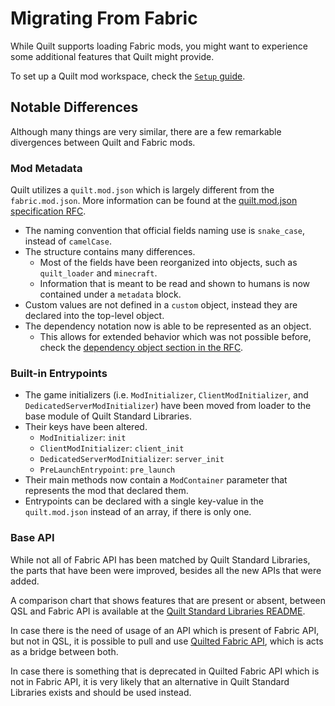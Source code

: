 # Migrating From Fabric

While Quilt supports loading Fabric mods, you might want to experience some additional features that Quilt might
provide.

To set up a Quilt mod workspace, check the [`Setup` guide](./setup).

## Notable Differences

Although many things are very similar, there are a few remarkable divergences between Quilt and Fabric mods.

### Mod Metadata

Quilt utilizes a `quilt.mod.json` which is largely different from the `fabric.mod.json`.
More information can be found at the [quilt.mod.json specification RFC](https://github.com/QuiltMC/rfcs/blob/main/specification/0002-quilt.mod.json.md).

- The naming convention that official fields naming use is `snake_case`, instead of `camelCase`.
- The structure contains many differences.
    - Most of the fields have been reorganized into objects, such as `quilt_loader` and `minecraft`.
    - Information that is meant to be read and shown to humans is now contained under a `metadata` block.
- Custom values are not defined in a `custom` object, instead they are declared into the top-level object.
- The dependency notation now is able to be represented as an object.
    - This allows for extended behavior which was not possible before, check the [dependency object section in the RFC](https://github.com/QuiltMC/rfcs/blob/main/specification/0002-quilt.mod.json.md#dependency-objects).

### Built-in Entrypoints

- The game initializers (i.e. `ModInitializer`, `ClientModInitializer`, and `DedicatedServerModInitializer`) have been moved from loader to the base module of Quilt Standard Libraries.
- Their keys have been altered.
    - `ModInitializer`: `init`
    - `ClientModInitializer`: `client_init`
    - `DedicatedServerModInitializer`: `server_init`
    - `PreLaunchEntrypoint`: `pre_launch`
- Their main methods now contain a `ModContainer` parameter that represents the mod that declared them.
- Entrypoints can be declared with a single key-value in the `quilt.mod.json` instead of an array, if there is only one.

### Base API

While not all of Fabric API has been matched by Quilt Standard Libraries, the parts that have been were improved, besides
all the new APIs that were added.

A comparison chart that shows features that are present or absent, between QSL and Fabric API is available at the [Quilt
Standard Libraries README](https://github.com/QuiltMC/quilt-standard-libraries/blob/1.19/README.md#features).

In case there is the need of usage of an API which is present of Fabric API, but not in QSL, it is possible to pull and
use [Quilted Fabric API](https://github.com/QuiltMC/quilted-fabric-api), which is acts as a bridge between both.

In case there is something that is deprecated in Quilted Fabric API which is not in Fabric API, it is very likely that
an alternative in Quilt Standard Libraries exists and should be used instead.
